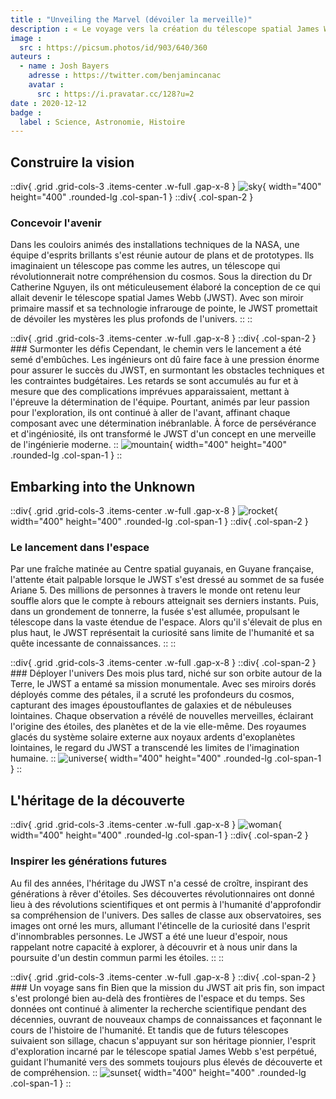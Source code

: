 ```yaml
---
title : "Unveiling the Marvel (dévoiler la merveille)"
description : « Le voyage vers la création du télescope spatial James Webb »
image :
  src : https://picsum.photos/id/903/640/360
auteurs :
  - name : Josh Bayers
    adresse : https://twitter.com/benjamincanac
    avatar :
      src : https://i.pravatar.cc/128?u=2
date : 2020-12-12
badge :
  label : Science, Astronomie, Histoire
---
```


## Construire la vision

::div{ .grid .grid-cols-3 .items-center .w-full .gap-x-8 }
![sky](https://picsum.photos/id/120/400/400){ width="400" height="400" .rounded-lg .col-span-1 }
::div{ .col-span-2 }

### Concevoir l'avenir

Dans les couloirs animés des installations techniques de la NASA, une équipe d'esprits brillants s'est réunie autour de plans et de prototypes. Ils imaginaient un télescope pas comme les autres, un télescope qui révolutionnerait notre compréhension du cosmos. Sous la direction du Dr Catherine Nguyen, ils ont méticuleusement élaboré la conception de ce qui allait devenir le télescope spatial James Webb (JWST). Avec son miroir primaire massif et sa technologie infrarouge de pointe, le JWST promettait de dévoiler les mystères les plus profonds de l'univers.
::
::

::div{ .grid .grid-cols-3 .items-center .w-full .gap-x-8 }
::div{ .col-span-2 } ### Surmonter les défis
Cependant, le chemin vers le lancement a été semé d'embûches. Les ingénieurs ont dû faire face à une pression énorme pour assurer le succès du JWST, en surmontant les obstacles techniques et les contraintes budgétaires. Les retards se sont accumulés au fur et à mesure que des complications imprévues apparaissaient, mettant à l'épreuve la détermination de l'équipe. Pourtant, animés par leur passion pour l'exploration, ils ont continué à aller de l'avant, affinant chaque composant avec une détermination inébranlable. À force de persévérance et d'ingéniosité, ils ont transformé le JWST d'un concept en une merveille de l'ingénierie moderne.
::
![mountain](https://picsum.photos/id/235/400/400){ width="400" height="400" .rounded-lg .col-span-1 }
::

## Embarking into the Unknown

::div{ .grid .grid-cols-3 .items-center .w-full .gap-x-8 }
![rocket](https://picsum.photos/id/137/400/400){ width="400" height="400" .rounded-lg .col-span-1 }
::div{ .col-span-2 }

### Le lancement dans l'espace

Par une fraîche matinée au Centre spatial guyanais, en Guyane française, l'attente était palpable lorsque le JWST s'est dressé au sommet de sa fusée Ariane 5. Des millions de personnes à travers le monde ont retenu leur souffle alors que le compte à rebours atteignait ses derniers instants. Puis, dans un grondement de tonnerre, la fusée s'est allumée, propulsant le télescope dans la vaste étendue de l'espace. Alors qu'il s'élevait de plus en plus haut, le JWST représentait la curiosité sans limite de l'humanité et sa quête incessante de connaissances.
::
::

::div{ .grid .grid-cols-3 .items-center .w-full .gap-x-8 }
::div{ .col-span-2 } ### Déployer l'univers
Des mois plus tard, niché sur son orbite autour de la Terre, le JWST a entamé sa mission monumentale. Avec ses miroirs dorés déployés comme des pétales, il a scruté les profondeurs du cosmos, capturant des images époustouflantes de galaxies et de nébuleuses lointaines. Chaque observation a révélé de nouvelles merveilles, éclairant l'origine des étoiles, des planètes et de la vie elle-même. Des royaumes glacés du système solaire externe aux noyaux ardents d'exoplanètes lointaines, le regard du JWST a transcendé les limites de l'imagination humaine.
::
![universe](https://picsum.photos/id/974/400/400){ width="400" height="400" .rounded-lg .col-span-1 }
::

## L'héritage de la découverte

::div{ .grid .grid-cols-3 .items-center .w-full .gap-x-8 }
![woman](https://picsum.photos/id/550/400/400){ width="400" height="400" .rounded-lg .col-span-1 }
::div{ .col-span-2 }

### Inspirer les générations futures

Au fil des années, l'héritage du JWST n'a cessé de croître, inspirant des générations à rêver d'étoiles. Ses découvertes révolutionnaires ont donné lieu à des révolutions scientifiques et ont permis à l'humanité d'approfondir sa compréhension de l'univers. Des salles de classe aux observatoires, ses images ont orné les murs, allumant l'étincelle de la curiosité dans l'esprit d'innombrables personnes. Le JWST a été une lueur d'espoir, nous rappelant notre capacité à explorer, à découvrir et à nous unir dans la poursuite d'un destin commun parmi les étoiles.
::
::

::div{ .grid .grid-cols-3 .items-center .w-full .gap-x-8 }
::div{ .col-span-2 } ### Un voyage sans fin
Bien que la mission du JWST ait pris fin, son impact s'est prolongé bien au-delà des frontières de l'espace et du temps. Ses données ont continué à alimenter la recherche scientifique pendant des décennies, ouvrant de nouveaux champs de connaissances et façonnant le cours de l'histoire de l'humanité. Et tandis que de futurs télescopes suivaient son sillage, chacun s'appuyant sur son héritage pionnier, l'esprit d'exploration incarné par le télescope spatial James Webb s'est perpétué, guidant l'humanité vers des sommets toujours plus élevés de découverte et de compréhension.
::
![sunset](https://picsum.photos/id/967/400/400){ width="400" height="400" .rounded-lg .col-span-1 }
::
